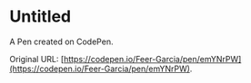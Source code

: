 # Untitled

A Pen created on CodePen.

Original URL: [https://codepen.io/Feer-Garcia/pen/emYNrPW](https://codepen.io/Feer-Garcia/pen/emYNrPW).

